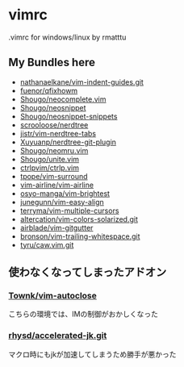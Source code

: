 # vimrc
.vimrc for windows/linux by rmatttu



## My Bundles here
* [nathanaelkane/vim-indent-guides.git](https://github.com/nathanaelkane/vim-indent-guides.git)
* [fuenor/qfixhowm](https://github.com/fuenor/qfixhowm)
* [Shougo/neocomplete.vim](https://github.com/Shougo/neocomplete.vim)
* [Shougo/neosnippet](https://github.com/Shougo/neosnippet)
* [Shougo/neosnippet-snippets](https://github.com/Shougo/neosnippet-snippets)
* [scrooloose/nerdtree](https://github.com/scrooloose/nerdtree)
* [jistr/vim-nerdtree-tabs](https://github.com/jistr/vim-nerdtree-tabs)
* [Xuyuanp/nerdtree-git-plugin](https://github.com/Xuyuanp/nerdtree-git-plugin)
* [Shougo/neomru.vim](https://github.com/Shougo/neomru.vim)
* [Shougo/unite.vim](https://github.com/Shougo/unite.vim)
* [ctrlpvim/ctrlp.vim](https://github.com/ctrlpvim/ctrlp.vim)
* [tpope/vim-surround](https://github.com/tpope/vim-surround)
* [vim-airline/vim-airline](https://github.com/vim-airline/vim-airline)
* [osyo-manga/vim-brightest](https://github.com/osyo-manga/vim-brightest)
* [junegunn/vim-easy-align](https://github.com/junegunn/vim-easy-align)
* [terryma/vim-multiple-cursors](https://github.com/terryma/vim-multiple-cursors)
* [altercation/vim-colors-solarized.git](https://github.com/altercation/vim-colors-solarized.git)
* [airblade/vim-gitgutter](https://github.com/airblade/vim-gitgutter)
* [bronson/vim-trailing-whitespace.git](https://github.com/bronson/vim-trailing-whitespace.git)
* [tyru/caw.vim.git](https://github.com/tyru/caw.vim.git)


## 使わなくなってしまったアドオン
### [Townk/vim-autoclose](https://github.com/Townk/vim-autoclose)
こちらの環境では、IMの制御がおかしくなった

### [rhysd/accelerated-jk.git](https://github.com/rhysd/accelerated-jk.git)
マクロ時にもjkが加速してしまうため勝手が悪かった



